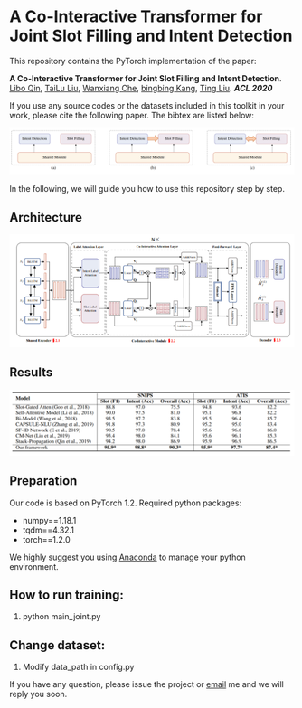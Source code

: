 # A Co-Interactive Transformer for Joint Slot Filling and Intent Detection
This repository contains the PyTorch implementation of the paper: 

**A Co-Interactive Transformer for Joint Slot Filling and Intent Detection**. [Libo Qin](http://ir.hit.edu.cn/~lbqin/), [TaiLu Liu](https://github.com/labage), [Wanxiang Che](http://ir.hit.edu.cn/~car/chinese.htm), [bingbing Kang](https://github.com/kangbrilliant), [Ting Liu](http://ir.hit.edu.cn/~liuting/). ***ACL 2020***

If you use any source codes or the datasets included in this toolkit in your work, please cite the following paper. The bibtex are listed below:

![contrast](img/contrast.png)

In the following, we will guide you how to use this repository step by step.

## Architecture

<div align=center><img src="img/framework.png"  alt="framework" /></div>

## Results

![contrast](img/result.png)

## Preparation

Our code is based on PyTorch 1.2. Required python packages:

-   numpy==1.18.1
-   tqdm==4.32.1
-   torch==1.2.0

We highly suggest you using [Anaconda](https://www.anaconda.com/) to manage your python environment.

## How to run training:
1) python main_joint.py

## Change dataset:
1) Modify data_path in config.py

If you have any question, please issue the project or [email](mailto:xxu@ir.hit.edu.cn) me and we will reply you soon.
